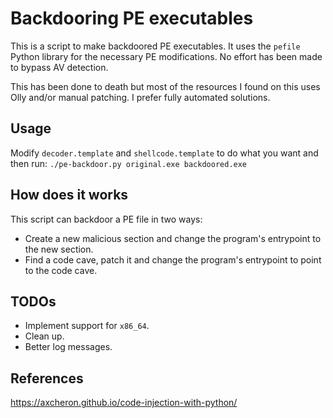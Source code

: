 # Backdooring PE executables

This is a script to make backdoored PE executables. It uses the `pefile` Python library for the
necessary PE modifications. No effort has been made to bypass AV detection.

This has been done to death but most of the resources I found on this uses Olly and/or manual
patching. I prefer fully automated solutions.

## Usage

Modify `decoder.template` and `shellcode.template` to do what you want and then run:
`./pe-backdoor.py original.exe backdoored.exe`

## How does it works

This script can backdoor a PE file in two ways:

- Create a new malicious section and change the program's entrypoint to the new section.
- Find a code cave, patch it and change the program's entrypoint to point to the code cave.

## TODOs
- Implement support for `x86_64`.
- Clean up.
- Better log messages.

## References
https://axcheron.github.io/code-injection-with-python/
